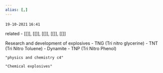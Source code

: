 ```yaml
---
alias: [,]
---
```

`19-10-2021`
`16:41`

related - [[]], [[]], [[]], [[]], [[]]

Research and development of explosives
	- TNG (Tri nitro glycerine)
	- TNT (Tri Nitro Toluene)
	- Dynamite
	- TNP (Tri Nitro Phenol)

```query
"physics and chemistry c4"
```

```query 2021-11-26 21:11
"Chemical explosives"
```

